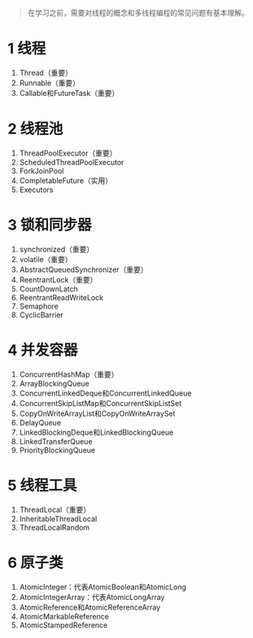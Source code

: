 > 在学习之前，需要对线程的概念和多线程编程的常见问题有基本理解。
# 1 线程
1. Thread（重要）
2. Runnable（重要）
3. Callable和FutureTask（重要）

# 2 线程池
1. ThreadPoolExecutor（重要）
2. ScheduledThreadPoolExecutor
3. ForkJoinPool
4. CompletableFuture（实用）
5. Executors

# 3 锁和同步器
1. synchronized（重要）
2. volatile（重要）
3. AbstractQueuedSynchronizer（重要）
4. ReentrantLock（重要）
5. CountDownLatch
6. ReentrantReadWriteLock
7. Semaphore
8. CyclicBarrier

# 4 并发容器
1. ConcurrentHashMap（重要）
2. ArrayBlockingQueue
3. ConcurrentLinkedDeque和ConcurrentLinkedQueue
5. ConcurrentSkipListMap和ConcurrentSkipListSet
6. CopyOnWriteArrayList和CopyOnWriteArraySet
7. DelayQueue
8. LinkedBlockingDeque和LinkedBlockingQueue
9. LinkedTransferQueue
10. PriorityBlockingQueue

# 5 线程工具
1. ThreadLocal（重要）
2. InheritableThreadLocal
3. ThreadLocalRandom

# 6 原子类
1. AtomicInteger：代表AtomicBoolean和AtomicLong
2. AtomicIntegerArray：代表AtomicLongArray
3. AtomicReference和AtomicReferenceArray
4. AtomicMarkableReference
5. AtomicStampedReference